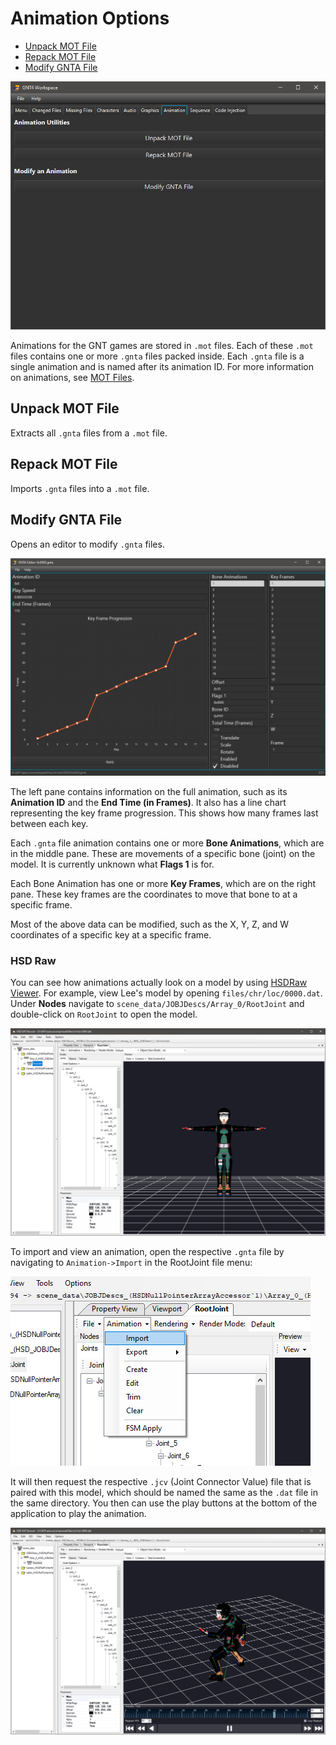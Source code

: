 # Animation Options

- [Unpack MOT File](#unpack-mot-file)
- [Repack MOT File](#repack-mot-file)
- [Modify GNTA File](#modify-gnta-file)

![Animation](/docs/animation.png?raw=true "Animation")

Animations for the GNT games are stored in `.mot` files. Each of these `.mot` files contains one or more `.gnta` files packed inside. Each `.gnta` file is a single animation and is named after its animation ID. For more information on animations, see [MOT Files](https://github.com/NicholasMoser/Naruto-GNT-Modding/blob/master/gnt4/docs/file_formats/mot.md).

## Unpack MOT File

Extracts all `.gnta` files from a `.mot` file.

## Repack MOT File

Imports `.gnta` files into a `.mot` file.

## Modify GNTA File

Opens an editor to modify `.gnta` files.

![GNTA Editor](/docs/gntaeditor.png?raw=true "GNTA Editor")

The left pane contains information on the full animation, such as its **Animation ID** and the **End Time (in Frames)**. It also has a line chart representing the key frame progression. This shows how many frames last between each key.

Each `.gnta` file animation contains one or more **Bone Animations**, which are in the middle pane. These are movements of a specific bone (joint) on the model. It is currently unknown what **Flags 1** is for.

Each Bone Animation has one or more **Key Frames**, which are on the right pane. These key frames are the coordinates to move that bone to at a specific frame.

Most of the above data can be modified, such as the X, Y, Z, and W coordinates of a specific key at a specific frame.

### HSD Raw

You can see how animations actually look on a model by using [HSDRaw Viewer](https://github.com/Ploaj/HSDLib). For example, view Lee's model by opening `files/chr/loc/0000.dat`. Under **Nodes** navigate to `scene_data/JOBJDescs/Array_0/RootJoint` and double-click on `RootJoint` to open the model.

![HSD Dat](/docs/hsddat.png?raw=true "HSD Dat")

To import and view an animation, open the respective `.gnta` file by navigating to `Animation->Import` in the RootJoint file menu:

![Animation Import](/docs/animationimport.png?raw=true "Animation Import")

It will then request the respective `.jcv` (Joint Connector Value) file that is paired with this model, which should be named the same as the `.dat` file in the same directory. You then can use the play buttons at the bottom of the application to play the animation.

![Animation Play](/docs/animationplay.png?raw=true "Animation Play")
